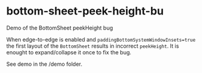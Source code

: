 # bottom-sheet-peek-height-bu
Demo of the BottomSheet peekHeight bug

When edge-to-edge is enabled and `paddingBottomSystemWindowInsets=true` the first layout of the `BottomSheet` results in incorrect `peekHeight`. It is enought to expand/collapse it once to fix the bug.

See demo in the /demo folder.

